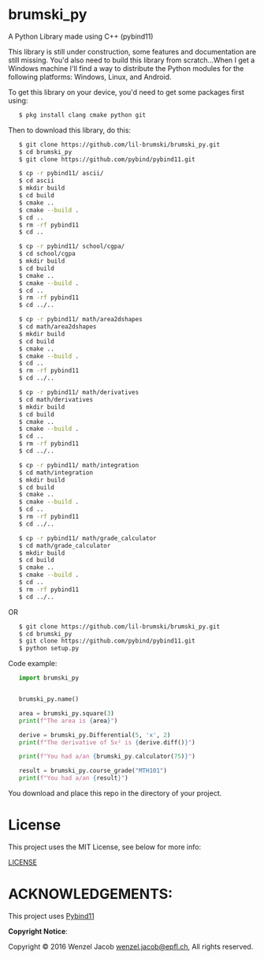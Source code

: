 # brumski_py

A Python Library made using C++ (pybind11)

This library is still under construction, some features and documentation are still missing. You'd also need to build this library from scratch...When I get a Windows machine I'll find a way to distribute the Python modules for the following platforms: Windows, Linux, and Android.

To get this library on your device, you'd need to get some packages first using:

```bash
   $ pkg install clang cmake python git
```

Then to download this library, do this:

```bash
   $ git clone https://github.com/lil-brumski/brumski_py.git
   $ cd brumski_py
   $ git clone https://github.com/pybind/pybind11.git

   $ cp -r pybind11/ ascii/
   $ cd ascii
   $ mkdir build 
   $ cd build
   $ cmake ..
   $ cmake --build .
   $ cd ..
   $ rm -rf pybind11
   $ cd ..

   $ cp -r pybind11/ school/cgpa/
   $ cd school/cgpa
   $ mkdir build 
   $ cd build
   $ cmake ..
   $ cmake --build .
   $ cd ..
   $ rm -rf pybind11
   $ cd ../..

   $ cp -r pybind11/ math/area2dshapes
   $ cd math/area2dshapes
   $ mkdir build 
   $ cd build
   $ cmake ..
   $ cmake --build .
   $ cd ..
   $ rm -rf pybind11
   $ cd ../..

   $ cp -r pybind11/ math/derivatives 
   $ cd math/derivatives 
   $ mkdir build 
   $ cd build
   $ cmake ..
   $ cmake --build .
   $ cd ..
   $ rm -rf pybind11
   $ cd ../..

   $ cp -r pybind11/ math/integration 
   $ cd math/integration 
   $ mkdir build 
   $ cd build
   $ cmake ..
   $ cmake --build .
   $ cd ..
   $ rm -rf pybind11
   $ cd ../..

   $ cp -r pybind11/ math/grade_calculator
   $ cd math/grade_calculator
   $ mkdir build 
   $ cd build
   $ cmake ..
   $ cmake --build .
   $ cd ..
   $ rm -rf pybind11
   $ cd ../..
```

OR

```bash
   $ git clone https://github.com/lil-brumski/brumski_py.git
   $ cd brumski_py
   $ git clone https://github.com/pybind/pybind11.git
   $ python setup.py
```

Code example:

```python
   import brumski_py


   brumski_py.name()

   area = brumski_py.square(3)
   print(f"The area is {area}")

   derive = brumski_py.Differential(5, 'x', 2)
   print(f"The derivative of 5x² is {derive.diff()}")

   print(f"You had a/an {brumski_py.calculator(75)}")

   result = brumski_py.course_grade("MTH101")
   print(f"You had a/an {result}")
```

You download and place this repo in the directory of your project.

# License

This project uses the MIT License, see below for more info:

[LICENSE](https://github.com/lil-brumski/brumski_py/blob/main/LICENSE)

# ACKNOWLEDGEMENTS:

This project uses [Pybind11](https://github.com/pybind/pybind11)

**Copyright Notice**:

Copyright © 2016 Wenzel Jacob <wenzel.jacob@epfl.ch>, All rights reserved.
